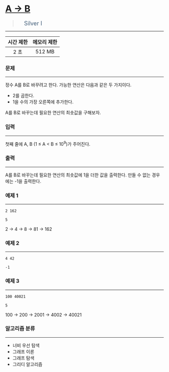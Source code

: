 # [A → B](https://www.acmicpc.net/problem/16953)

> <img src="https://d2gd6pc034wcta.cloudfront.net/tier/10.svg" width="16" heigth="21" style = "vertical-align: middle;"/>&nbsp;<span style="font-size: 18px; color: #435f7a;">Silver I</span>

***

<div align="center">

|시간 제한|메모리 제한|
|:---:|:---:|
|2 초 |512 MB|

</div>

### 문제

***

정수 A를 B로 바꾸려고 한다. 가능한 연산은 다음과 같은 두 가지이다.

* 2를 곱한다.  
* 1을 수의 가장 오른쪽에 추가한다.

A를 B로 바꾸는데 필요한 연산의 최솟값을 구해보자.

### 입력

***

첫째 줄에 A, B (1 ≤ A &lt; B ≤ 10<sup>9</sup>)가 주어진다.

### 출력

***

A를 B로 바꾸는데 필요한 연산의 최솟값에 1을 더한 값을 출력한다. 만들 수 없는 경우에는 -1을 출력한다.

### 예제 1

***

```
2 162
```

```
5
```

2 → 4 → 8 → 81 → 162

### 예제 2

***

```
4 42
```

```
-1
```

### 예제 3

***

```
100 40021
```

```
5
```

100 → 200 → 2001 → 4002 → 40021

### 알고리즘 분류

***

* 너비 우선 탐색
* 그래프 이론
* 그래프 탐색
* 그리디 알고리즘

